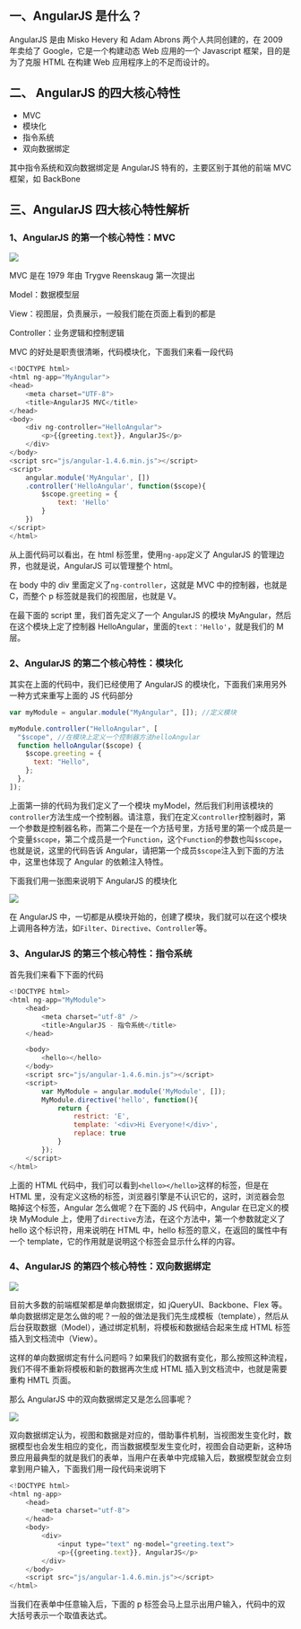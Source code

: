 ## 一、AngularJS 是什么？

AngularJS 是由 Misko Hevery 和 Adam Abrons 两个人共同创建的，在 2009 年卖给了 Google，它是一个构建动态 Web 应用的一个 Javascript 框架，目的是为了克服 HTML 在构建 Web 应用程序上的不足而设计的。

## 二、 AngularJS 的四大核心特性

- MVC
- 模块化
- 指令系统
- 双向数据绑定

其中指令系统和双向数据绑定是 AngularJS 特有的，主要区别于其他的前端 MVC 框架，如 BackBone

## 三、AngularJS 四大核心特性解析

### 1、AngularJS 的第一个核心特性：MVC

![](http://static.oschina.net/uploads/space/2016/0321/095401_9pjr_2399867.png)

MVC 是在 1979 年由 Trygve Reenskaug 第一次提出

Model：数据模型层

View：视图层，负责展示，一般我们能在页面上看到的都是

Controller：业务逻辑和控制逻辑

MVC 的好处是职责很清晰，代码模块化，下面我们来看一段代码

```javascript
<!DOCTYPE html>
<html ng-app="MyAngular">
<head>
	<meta charset="UTF-8">
	<title>AngularJS MVC</title>
</head>
<body>
	<div ng-controller="HelloAngular">
		<p>{{greeting.text}}, AngularJS</p>
	</div>
</body>
<script src="js/angular-1.4.6.min.js"></script>
<script>
	angular.module('MyAngular', [])
	.controller('HelloAngular', function($scope){
		$scope.greeting = {
			text: 'Hello'
		}
	})
</script>
</html>
```

从上面代码可以看出，在 html 标签里，使用`ng-app`定义了 AngularJS 的管理边界，也就是说，AngularJS 可以管理整个 html。

在 body 中的 div 里面定义了`ng-controller`，这就是 MVC 中的控制器，也就是 C，而整个 p 标签就是我们的视图层，也就是 V。

在最下面的 script 里，我们首先定义了一个 AngularJS 的模块 MyAngular，然后在这个模块上定了控制器 HelloAngular，里面的`text：'Hello'`，就是我们的 M 层。

### 2、AngularJS 的第二个核心特性：模块化

其实在上面的代码中，我们已经使用了 AngularJS 的模块化，下面我们来用另外一种方式来重写上面的 JS 代码部分

```javascript
var myModule = angular.module("MyAngular", []); //定义模块

myModule.controller("HelloAngular", [
  "$scope", //在模块上定义一个控制器方法helloAngular
  function helloAngular($scope) {
    $scope.greeting = {
      text: "Hello",
    };
  },
]);
```

上面第一排的代码为我们定义了一个模块 myModel，然后我们利用该模块的`controller`方法生成一个控制器。请注意，我们在定义`controller`控制器时，第一个参数是控制器名称，而第二个是在一个方括号里，方括号里的第一个成员是一个变量`$scope`，第二个成员是一个`Function`，这个`Function`的参数也叫`$scope`，也就是说，这里的代码告诉 Angular，请把第一个成员`$scope`注入到下面的方法中，这里也体现了 Angular 的依赖注入特性。

下面我们用一张图来说明下 AngularJS 的模块化

![](http://static.oschina.net/uploads/space/2016/0321/110650_7xid_2399867.png)

在 AngularJS 中，一切都是从模块开始的，创建了模块，我们就可以在这个模块上调用各种方法，如`Filter`、`Directive`、`Controller`等。

### 3、AngularJS 的第三个核心特性：指令系统

首先我们来看下下面的代码

```javascript
<!DOCTYPE html>
<html ng-app="MyModule">
    <head>
        <meta charset="utf-8" />
        <title>AngularJS - 指令系统</title>
    </head>

    <body>
        <hello></hello>
    </body>
    <script src="js/angular-1.4.6.min.js"></script>
    <script>
        var MyModule = angular.module('MyModule', []);
        MyModule.directive('hello', function(){
            return {
                restrict: 'E',
                template: '<div>Hi Everyone!</div>',
                replace: true
            }
        });
    </script>
</html>
```

上面的 HTML 代码中，我们可以看到`<hello></hello>`这样的标签，但是在 HTML 里，没有定义这杨的标签，浏览器引擎是不认识它的，这时，浏览器会忽略掉这个标签，Angular 怎么做呢？在下面的 JS 代码中，Angular 在已定义的模块 MyModule 上，使用了`directive`方法，在这个方法中，第一个参数就定义了 hello 这个标识符，用来说明在 HTML 中，hello 标签的意义，在返回的属性中有一个 template，它的作用就是说明这个标签会显示什么样的内容。

### 4、AngularJS 的第四个核心特性：双向数据绑定

![](http://static.oschina.net/uploads/space/2016/0321/113056_5wY0_2399867.png)

目前大多数的前端框架都是单向数据绑定，如 jQueryUI、Backbone、Flex 等。单向数据绑定是怎么做的呢？一般的做法是我们先生成模板（template），然后从后台获取数据（Model），通过绑定机制，将模板和数据结合起来生成 HTML 标签插入到文档流中（View）。

这样的单向数据绑定有什么问题吗？如果我们的数据有变化，那么按照这种流程，我们不得不重新将模板和新的数据再次生成 HTML 插入到文档流中，也就是需要重构 HMTL 页面。

那么 AngularJS 中的双向数据绑定又是怎么回事呢？

![](http://static.oschina.net/uploads/space/2016/0321/113907_kSP7_2399867.png)

双向数据绑定认为，视图和数据是对应的，借助事件机制，当视图发生变化时，数据模型也会发生相应的变化，而当数据模型发生变化时，视图会自动更新，这种场景应用最典型的就是我们的表单，当用户在表单中完成输入后，数据模型就会立刻拿到用户输入，下面我们用一段代码来说明下

```javascript
<!DOCTYPE html>
<html ng-app>
    <head>
        <meta charset="utf-8">
    </head>
    <body>
        <div>
            <input type="text" ng-model="greeting.text">
            <p>{{greeting.text}}, AngularJS</p>
        </div>
    </body>
    <script src="js/angular-1.4.6.min.js"></script>
</html>
```

当我们在表单中任意输入后，下面的 p 标签会马上显示出用户输入，代码中的双大括号表示一个取值表达式。
